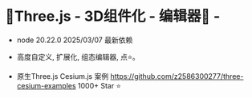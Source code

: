# 🍃Three.js - 3D组件化 - 编辑器🍁 -

- node 20.22.0 2025/03/07 最新依赖

- 高度自定义, 扩展化, 组态编辑器, 点⭐。

- 原生Three.js Cesium.js 案例 https://github.com/z2586300277/three-cesium-examples 1000+ Star ⭐



